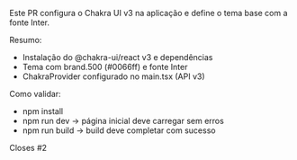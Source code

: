 ﻿Este PR configura o Chakra UI v3 na aplicação e define o tema base com a fonte Inter.

Resumo:
- Instalação do @chakra-ui/react v3 e dependências
- Tema com brand.500 (#0066ff) e fonte Inter
- ChakraProvider configurado no main.tsx (API v3)

Como validar:
- npm install
- npm run dev -> página inicial deve carregar sem erros
- npm run build -> build deve completar com sucesso

Closes #2
